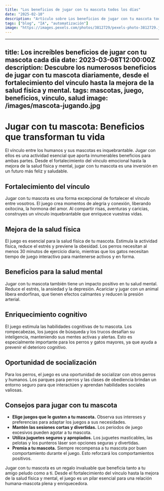 ```yaml
---
title: "Los beneficios de jugar con tu mascota todos los días"
date: "2025-02-10"
description: "Artículo sobre Los beneficios de jugar con tu mascota todos los días"
tags: ["blog", "IA", "automatización"]
image: "https://images.pexels.com/photos/3812729/pexels-photo-3812729.jpeg?auto=compress&cs=tinysrgb&h=350"
---
```


---
title: Los increíbles beneficios de jugar con tu mascota cada día
date: 2023-03-08T12:00:00Z
description: Descubre los numerosos beneficios de jugar con tu mascota diariamente, desde el fortalecimiento del vínculo hasta la mejora de la salud física y mental.
tags: mascotas, juego, beneficios, vínculo, salud
image: /images/mascota-jugando.jpg
---

# Jugar con tu mascota: Beneficios que transforman tu vida

El vínculo entre los humanos y sus mascotas es inquebrantable. Jugar con ellos es una actividad esencial que aporta innumerables beneficios para ambas partes. Desde el fortalecimiento del vínculo emocional hasta la mejora de la salud física y mental, jugar con tu mascota es una inversión en un futuro más feliz y saludable.

## Fortalecimiento del vínculo

Jugar con tu mascota es una forma excepcional de fortalecer el vínculo entre vosotros. El juego crea momentos de alegría y conexión, liberando oxitocina, la hormona del amor. Al compartir risas, aventuras y caricias, construyes un vínculo inquebrantable que enriquece vuestras vidas.

## Mejora de la salud física

El juego es esencial para la salud física de tu mascota. Estimula la actividad física, reduce el estrés y previene la obesidad. Los perros necesitan al menos 30 minutos de ejercicio diario, mientras que los gatos necesitan tiempo de juego interactivo para mantenerse activos y en forma.

## Beneficios para la salud mental

Jugar con tu mascota también tiene un impacto positivo en tu salud mental. Reduce el estrés, la ansiedad y la depresión. Acariciar y jugar con un animal libera endorfinas, que tienen efectos calmantes y reducen la presión arterial.

## Enriquecimiento cognitivo

El juego estimula las habilidades cognitivas de tu mascota. Los rompecabezas, los juegos de búsqueda y los trucos desafían su inteligencia, manteniendo sus mentes activas y alertas. Esto es especialmente importante para los perros y gatos mayores, ya que ayuda a prevenir el deterioro cognitivo.

## Oportunidad de socialización

Para los perros, el juego es una oportunidad de socializar con otros perros y humanos. Los parques para perros y las clases de obediencia brindan un entorno seguro para que interactúen y aprendan habilidades sociales valiosas.

## Consejos para jugar con tu mascota

* **Elige juegos que le gusten a tu mascota.** Observa sus intereses y preferencias para adaptar los juegos a sus necesidades.
* **Mantén las sesiones cortas y divertidas.** Los periodos de juego excesivos pueden agotar a tu mascota.
* **Utiliza juguetes seguros y apropiados.** Los juguetes masticables, las pelotas y los punteros láser son opciones seguras y divertidas.
* **Premia a tu mascota.** Siempre recompensa a tu mascota por buen comportamiento durante el juego. Esto reforzará los comportamientos positivos.

Jugar con tu mascota es un regalo invaluable que beneficia tanto a tu amigo peludo como a ti. Desde el fortalecimiento del vínculo hasta la mejora de la salud física y mental, el juego es un pilar esencial para una relación humana-mascota plena y enriquecedora.